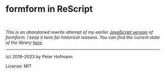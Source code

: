# formform in ReScript

<br/>

*This is an abandoned rewrite attempt of my earlier [JavaScript version](https://github.com/formsandlines/formform-js) of formform. I keep it here for historical reasons. You can find the current state of the library [here](https://github.com/formsandlines/formform).*


---

(c) 2018–2023 by Peter Hofmann

License: MIT
